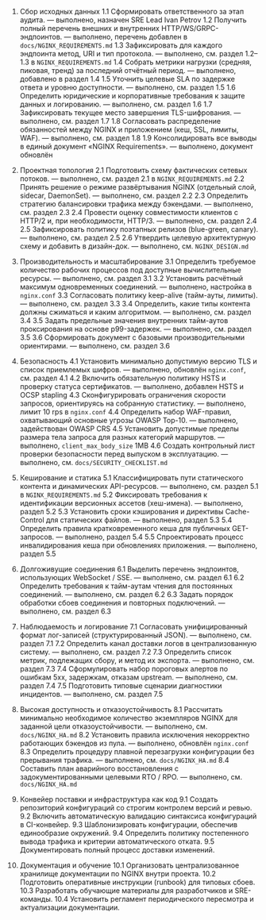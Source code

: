 1. Сбор исходных данных
1.1 Сформировать ответственного за этап аудита. — выполнено, назначен SRE Lead Ivan Petrov
1.2 Получить полный перечень внешних и внутренних HTTP/WS/GRPC-эндпоинтов. — выполнено, перечень добавлен в `docs/NGINX_REQUIREMENTS.md`
1.3 Зафиксировать для каждого эндпоинта метод, URI и тип протокола. — выполнено, см. раздел 1.2–1.3 в `NGINX_REQUIREMENTS.md`
1.4 Собрать метрики нагрузки (средняя, пиковая, тренд) за последний отчётный период. — выполнено, добавлено в раздел 1.4
1.5 Уточнить целевые SLA по задержке ответа и уровню доступности. — выполнено, см. раздел 1.5
1.6 Определить юридические и корпоративные требования к защите данных и логированию. — выполнено, см. раздел 1.6
1.7 Зафиксировать текущее место завершения TLS-шифрования. — выполнено, см. раздел 1.7
1.8 Согласовать распределение обязанностей между NGINX и приложением (кеш, SSL, лимиты, WAF). — выполнено, см. раздел 1.8
1.9 Консолидировать все выводы в единый документ «NGINX Requirements». — выполнено, документ обновлён

2. Проектная топология
2.1 Подготовить схему фактических сетевых потоков. — выполнено, см. раздел 2.1 в `NGINX_REQUIREMENTS.md`
2.2 Принять решение о режиме развёртывания NGINX (отдельный слой, sidecar, DaemonSet). — выполнено, см. раздел 2.2
2.3 Определить стратегию балансировки трафика между бэкендами. — выполнено, см. раздел 2.3
2.4 Провести оценку совместимости клиентов с HTTP/2 и, при необходимости, HTTP/3. — выполнено, см. раздел 2.4
2.5 Зафиксировать политику поэтапных релизов (blue-green, canary). — выполнено, см. раздел 2.5
2.6 Утвердить целевую архитектурную схему и добавить в дизайн-док. — выполнено, см. `NGINX_DESIGN.md`

3. Производительность и масштабирование
3.1 Определить требуемое количество рабочих процессов под доступные вычислительные ресурсы. — выполнено, см. раздел 3.1
3.2 Установить расчётный максимум одновременных соединений. — выполнено, настройка в `nginx.conf`
3.3 Согласовать политику keep-alive (тайм-ауты, лимиты). — выполнено, см. раздел 3.3
3.4 Определить, какие типы контента должны сжиматься и каким алгоритмом. — выполнено, см. раздел 3.4
3.5 Задать предельные значения внутренних тайм-аутов проксирования на основе p99-задержек. — выполнено, см. раздел 3.5
3.6 Сформировать документ с базовыми производительными ориентирами. — выполнено, см. раздел 3.6

4. Безопасность
4.1 Установить минимально допустимую версию TLS и список приемлемых шифров. — выполнено, обновлён `nginx.conf`, см. раздел 4.1
4.2 Включить обязательную политику HSTS и проверку статуса сертификатов. — выполнено, добавлен HSTS и OCSP stapling
4.3 Сконфигурировать ограничения скорости запросов, ориентируясь на собранную статистику. — выполнено, лимит 10 rps в `nginx.conf`
4.4 Определить набор WAF-правил, охватывающий основные угрозы OWASP Top-10. — выполнено, задействован OWASP CRS
4.5 Установить допустимые пределы размера тела запроса для разных категорий маршрутов. — выполнено, `client_max_body_size` 1MB
4.6 Создать контрольный лист проверки безопасности перед выпуском в эксплуатацию. — выполнено, см. `docs/SECURITY_CHECKLIST.md`

5. Кеширование и статика
5.1 Классифицировать пути статического контента и динамических API-ресурсов. — выполнено, см. раздел 5.1 в `NGINX_REQUIREMENTS.md`
5.2 Фиксировать требования к идентификации версионных ассетов (хеш-имена). — выполнено, раздел 5.2
5.3 Установить сроки кэширования и директивы Cache-Control для статических файлов. — выполнено, раздел 5.3
5.4 Определить правила кратковременного кеша для публичных GET-запросов. — выполнено, раздел 5.4
5.5 Спроектировать процесс инвалидирования кеша при обновлениях приложения. — выполнено, раздел 5.5

6. Долгоживущие соединения
6.1 Выделить перечень эндпоинтов, использующих WebSocket / SSE. — выполнено, см. раздел 6.1
6.2 Определить требования к тайм-аутам чтения для постоянных соединений. — выполнено, см. раздел 6.2
6.3 Задать порядок обработки сбоев соединения и повторных подключений. — выполнено, см. раздел 6.3

7. Наблюдаемость и логирование
7.1 Согласовать унифицированный формат лог-записей (структурированный JSON). — выполнено, см. раздел 7.1
7.2 Определить канал доставки логов в централизованную систему. — выполнено, см. раздел 7.2
7.3 Определить список метрик, подлежащих сбору, и метод их экспорта. — выполнено, см. раздел 7.3
7.4 Сформулировать набор пороговых алертов по ошибкам 5xx, задержкам, отказам upstream. — выполнено, см. раздел 7.4
7.5 Подготовить типовые сценарии диагностики инцидентов. — выполнено, см. раздел 7.5

8. Высокая доступность и отказоустойчивость
8.1 Рассчитать минимально необходимое количество экземпляров NGINX для заданной цели отказоустойчивости. — выполнено, см. `docs/NGINX_HA.md`
8.2 Установить правила исключения некорректно работающих бэкендов из пула. — выполнено, обновлён `nginx.conf`
8.3 Определить процедуру плавной перезагрузки конфигурации без прерывания трафика. — выполнено, см. `docs/NGINX_HA.md`
8.4 Составить план аварийного восстановления с задокументированными целевыми RTO / RPO. — выполнено, см. `docs/NGINX_HA.md`

9. Конвейер поставки и инфраструктура как код
9.1 Создать репозиторий конфигураций со строгим контролем версий и ревью.
9.2 Включить автоматическую валидацию синтаксиса конфигураций в CI-конвейер.
9.3 Шаблонизировать конфигурации, обеспечив единообразие окружений.
9.4 Определить политику постепенного вывода трафика и критерии автоматического отката.
9.5 Документировать полный процесс доставки изменений.

10. Документация и обучение
10.1 Организовать централизованное хранилище документации по NGINX внутри проекта.
10.2 Подготовить оперативные инструкции (runbook) для типовых сбоев.
10.3 Разработать обучающие материалы для разработчиков и SRE-команды.
10.4 Установить регламент периодического пересмотра и актуализации документации.

